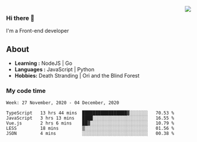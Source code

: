 <img align='right' src="https://github-readme-stats.vercel.app/api?username=strugglebak&show_icons=true">

### Hi there 👋

I'm a Front-end developer

## About

-  **Learning :** NodeJS | Go
-  **Languages :** JavaScript | Python
-  **Hobbies:** Death Stranding | Ori and the Blind Forest

### My code time

<!--START_SECTION:waka-->
```text
Week: 27 November, 2020 - 04 December, 2020

TypeScript   13 hrs 44 mins  █████████████████▓░░░░░░░   70.53 % 
JavaScript   3 hrs 13 mins   ████░░░░░░░░░░░░░░░░░░░░░   16.55 % 
Vue.js       2 hrs 6 mins    ██▓░░░░░░░░░░░░░░░░░░░░░░   10.79 % 
LESS         18 mins         ▒░░░░░░░░░░░░░░░░░░░░░░░░   01.56 % 
JSON         4 mins          ░░░░░░░░░░░░░░░░░░░░░░░░░   00.38 % 
```
<!--END_SECTION:waka-->
